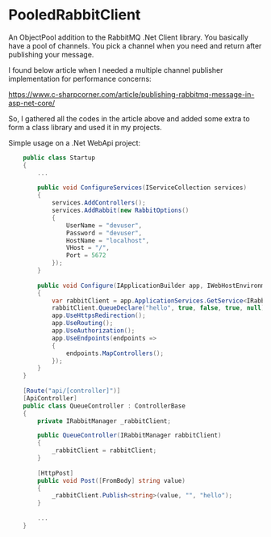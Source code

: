 # PooledRabbitClient
An ObjectPool<IModel> addition to the RabbitMQ .Net Client library.
You basically have a pool of channels. You pick a channel when you need and return after publishing your message.


I found below article when I needed a multiple channel publisher implementation for performance concerns:

https://www.c-sharpcorner.com/article/publishing-rabbitmq-message-in-asp-net-core/

So, I gathered all the codes in the article above and added some extra to form a class library and used it in my projects.

Simple usage on a .Net WebApi project:
 
```cs
    public class Startup
    {
        ...
        
        public void ConfigureServices(IServiceCollection services)
        {
            services.AddControllers();
            services.AddRabbit(new RabbitOptions()
            {
                UserName = "devuser",
                Password = "devuser",
                HostName = "localhost",
                VHost = "/",
                Port = 5672
            });
        }
        
        public void Configure(IApplicationBuilder app, IWebHostEnvironment env)
        {
            var rabbitClient = app.ApplicationServices.GetService<IRabbitManager>();
            rabbitClient.QueueDeclare("hello", true, false, true, null);
            app.UseHttpsRedirection();
            app.UseRouting();
            app.UseAuthorization();
            app.UseEndpoints(endpoints =>
            {
                endpoints.MapControllers();
            });
        }
    }
    
    [Route("api/[controller]")]
    [ApiController]
    public class QueueController : ControllerBase
    {
        private IRabbitManager _rabbitClient;

        public QueueController(IRabbitManager rabbitClient)
        {
            _rabbitClient = rabbitClient;
        }
        
        [HttpPost]
        public void Post([FromBody] string value)
        {
            _rabbitClient.Publish<string>(value, "", "hello");
        }
        
        ...
    }

